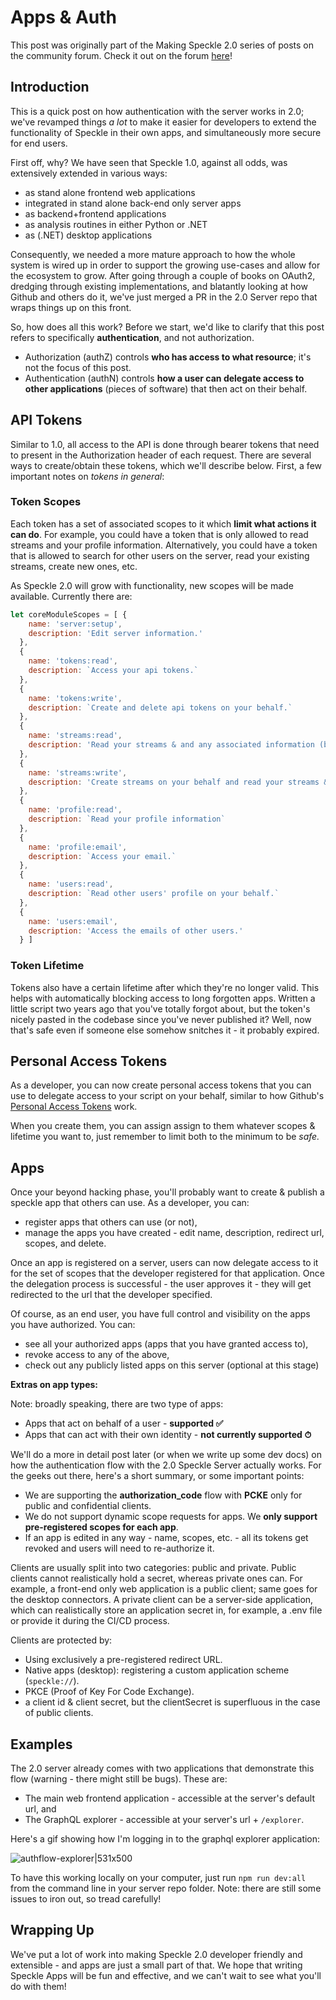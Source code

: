 # Apps & Auth 

This post was originally part of the Making Speckle 2.0 series of posts on the community forum. Check it out on the forum [here](https://discourse.speckle.works/t/apps-authn-speckle-2-0/961?u=izzylys)!

## Introduction

This is a quick post on how authentication with the server works in 2.0; we've revamped things *a lot* to make it easier for developers to extend the functionality of Speckle in their own apps, and simultaneously more secure for end users. 

First off, why? We have seen that Speckle 1.0, against all odds, was extensively extended in various ways:

- as stand alone frontend web applications
- integrated in stand alone back-end only server apps
- as backend+frontend applications
- as analysis routines in either Python or .NET
- as (.NET) desktop applications

Consequently, we needed a more mature approach to how the whole system is wired up in order to support the growing use-cases and allow for the ecosystem to grow. After going through a couple of books on OAuth2, dredging through existing implementations, and blatantly looking at how Github and others do it, we've just merged a PR in the 2.0 Server repo that wraps things up on this front. 

So, how does all this work? Before we start, we'd like to clarify that this post refers to specifically **authentication**, and not authorization.

- Authorization (authZ) controls **who has access to what resource**; it's not the focus of this post.
- Authentication (authN) controls **how a user can delegate access to other applications** (pieces of software) that then act on their behalf.

## API Tokens

Similar to 1.0, all access to the API is done through bearer tokens that need to present in the Authorization header of each request. There are several ways to create/obtain these tokens, which we'll describe below. First, a few important notes on *tokens in general*:

### Token Scopes

Each token has a set of associated scopes to it which **limit what actions it can do**. For example, you could have a token that is only allowed to read streams and your profile information. Alternatively, you could have a token that is allowed to search for other users on the server, read your existing streams, create new ones, etc. 

As Speckle 2.0 will grow with functionality, new scopes will be made available. Currently there are: 

```js
let coreModuleScopes = [ {
    name: 'server:setup',
    description: 'Edit server information.'
  },
  {
    name: 'tokens:read',
    description: `Access your api tokens.`
  },
  {
    name: 'tokens:write',
    description: `Create and delete api tokens on your behalf.`
  },
  {
    name: 'streams:read',
    description: 'Read your streams & and any associated information (branches, tags, comments, objects, etc.)'
  },
  {
    name: 'streams:write',
    description: 'Create streams on your behalf and read your streams & any associated information (any associated information (branches, tags, comments, objects, etc.)'
  },
  {
    name: 'profile:read',
    description: `Read your profile information`
  },
  {
    name: 'profile:email',
    description: `Access your email.`
  },
  {
    name: 'users:read',
    description: `Read other users' profile on your behalf.`
  },
  {
    name: 'users:email',
    description: 'Access the emails of other users.'
  } ]
```

### Token Lifetime

Tokens also have a certain lifetime after which they're no longer valid. This helps with automatically blocking access to long forgotten apps. Written a little script two years ago that you've totally forgot about, but the token's nicely pasted in the codebase since you've never published it? Well, now that's safe even if someone else somehow snitches it - it probably expired. 

## Personal Access Tokens

As a developer, you can now create personal access tokens that you can use to delegate access to your script on your behalf, similar to how Github's [Personal Access Tokens](https://docs.github.com/en/github/authenticating-to-github/creating-a-personal-access-token) work.

When you create them, you can assign assign to them whatever scopes & lifetime you want to, just remember to limit both to the minimum to be *safe.* 

## Apps

Once your beyond hacking phase, you'll probably want to create & publish a speckle app that others can use. As a developer, you can:

- register apps that others can use (or not),
- manage the apps you have created - edit name, description, redirect url, scopes, and delete.

Once an app is registered on a server, users can now delegate access to it for the set of scopes that the developer registered for that application. Once the delegation process is successful - the user approves it - they will get redirected to the url that the developer specified. 

Of course, as an end user, you have full control and visibility on the apps you have authorized. You can: 

- see all your authorized apps (apps that you have granted access to),
- revoke access to any of the above,
- check out any publicly listed apps on this server (optional at this stage)

**Extras on app types:**

Note: broadly speaking, there are two type of apps: 

- Apps that act on behalf of a user - **supported ✅**
- Apps that can act with their own identity - **not currently supported ⏱**


We'll do a more in detail post later (or when we write up some dev docs) on how the authentication flow with the 2.0 Speckle Server actually works. For the geeks out there, here's a short summary, or some important points:

- We are supporting the **authorization_code** flow with **PCKE** only for public and confidential clients.
- We do not support dynamic scope requests for apps. We **only support pre-registered scopes for each app**.
- If an app is edited in any way - name, scopes, etc. - all its tokens get revoked and users will need to re-authorize it.

Clients are usually split into two categories: public and private. Public clients cannot realistically hold a secret, whereas private ones can. For example, a front-end only web application is a public client; same goes for the desktop connectors. A private client can be a server-side application, which can realistically store an application secret in, for example, a .env file or provide it during the CI/CD process. 

Clients are protected by: 

- Using exclusively a pre-registered redirect URL.
- Native apps (desktop): registering a custom application scheme (`speckle://`).
- PKCE (Proof of Key For Code Exchange).
- a client id & client secret, but the clientSecret is superfluous in the case of public clients.

## Examples

The 2.0 server already comes with two applications that demonstrate this flow (warning - there might still be bugs). These are:

- The main web frontend application - accessible at the server's default url, and
- The GraphQL explorer - accessible at your server's url + `/explorer`.

Here's a gif showing how I'm logging in to the graphql explorer application:

![authflow-explorer|531x500](https://discourse.speckle.works/uploads/default/optimized/1X/05908ea082275003da1ceed407cf8cc3f1a7732a_2_531x500.gif) 

To have this working locally on your computer, just run `npm run dev:all` from the command line in your server repo folder. Note: there are still some issues to iron out, so tread carefully! 

## Wrapping Up

We've put a lot of work into making Speckle 2.0 developer friendly and extensible - and apps are just a small part of that. We hope that writing Speckle Apps will be fun and effective, and we can't wait to see what you'll do with them!